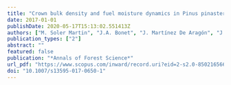 ```yaml
---
title: "Crown bulk density and fuel moisture dynamics in Pinus pinaster stands are neither modified by thinning nor captured by the Forest Fire Weather Index"
date: 2017-01-01
publishDate: 2020-05-17T15:13:02.551413Z
authors: ["M. Soler Martin", "J.A. Bonet", "J. Martínez De Aragón", "J. Voltas", "L. Coll", "V. Resco De Dios"]
publication_types: ["2"]
abstract: ""
featured: false
publication: "*Annals of Forest Science*"
url_pdf: "https://www.scopus.com/inward/record.uri?eid=2-s2.0-85021656613&doi=10.1007%2fs13595-017-0650-1&partnerID=40&md5=8af0f7ef13141a926e80c107a1805865"
doi: "10.1007/s13595-017-0650-1"
---
```


